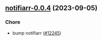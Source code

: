 

## [notifiarr-0.0.4](https://github.com/truecharts/charts/compare/notifiarr-0.0.3...notifiarr-0.0.4) (2023-09-05)

### Chore

- bump notifiarr ([#12245](https://github.com/truecharts/charts/issues/12245))
  
  